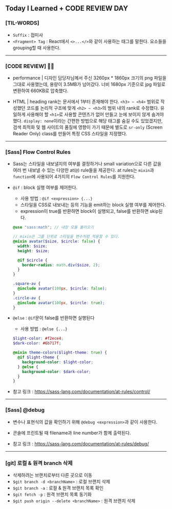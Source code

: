 ## Today I Learned + CODE REVIEW DAY

### [TIL-WORDS]

- `Suffix` : 접미사
- `<Fragment> Tag` : React에서 `<>...</>`와 같이 사용하는 태그를 말한다. 요소들을 grouping할 때 사용한다.

---

### [CODE REVIEW] 👩‍💻

- performance | 디자인 담당자님께서 주신 3260px \* 1860px 크기의 png 파일을 그대로 사용했는데, 용량이 3.5MB가 넘어갔다. 너비 1680px 기준으로 jpg 파일로 변환하여 660KB로 압축했다.

- HTML | heading rank는 문서에서 1부터 존재해야 한다. `<h3> ~ <h4>` 범위로 작성했던 코드를 논리적 구조에 맞게 `<h2> ~ <h3>`의 범위 내의 rank로 수정했다. 유일하게 사용해야 할 `<h1>`로 사용할 콘텐츠가 없어 만들고 눈에 보이지 않게 숨겨야 했다. `display: none`이라는 간편한 방법으로 해당 태그를 숨길 수도 있었겠지만, 검색 최적화 및 웹 사이트의 품질에 영향이 가기 때문에 별도로 `sr-only` (Screen Reader Only) class를 만들어 특정 CSS 스타일을 지정했다.

---

### [Sass] Flow Control Rules

- Sass는 스타일을 내보낼지의 여부를 결정하거나 small variation으로 다른 값을 여러 번 내보낼 수 있는 다양한 at(`@`) rule들을 제공한다. at rules는 `mixin`과 `function`에 사용되어 4가지의 `Flow Control Rules`를 지원한다.
- `@if` : block 실행 여부를 제어한다.

  - 사용 방법 : `@if <expression> {...}`
  - 스타일을 CSS로 내보내는 등의 기능을 emit하는 block 실행 여부를 제어한다.
  - expression이 true를 반환하면 block이 실행되고, false를 반환하면 skip된다.

  ```scss
  @use "sass:math"; // 내장 모듈 불러오기

  // mixin은 그룹 단위로 스타일을 변수처럼 적용할 수 있다.
  @mixin avatar($size, $circle: false) {
    width: $size;
    height: $size;

    @if $circle {
      border-radius: math.div($size, 2);
    }
  }

  .square-av {
    @include avatar(100px, $circle: false);
  }
  .circle-av {
    @include avatar(100px, $circle: true);
  }
  ```

- `@else` : `@if`문이 false를 반환하면 실행된다

  - 사용 방법 : `@else {...}`

  ```scss
  $light-color: #f2ece4;
  $dark-color: #6b717f;

  @mixin theme-colors($light-theme: true) {
    @if $light-theme {
      background-color: $light-color;
    } @else {
      background-color: $dark-color;
    }
  }
  ```

- 참고 링크 : https://sass-lang.com/documentation/at-rules/control/

---

### [Sass] @debug

- 변수나 표현식의 값을 확인하기 위해 `@debug <expression>`과 같이 사용한다.
- 콘솔에 프린트될 때 filename과 line number가 함께 출력된다.

- 참고 링크 : https://sass-lang.com/documentation/at-rules/debug/

---

### [git] 로컬 & 원격 branch 삭제

- 삭제하려는 브랜치로부터 다른 곳으로 이동
- `$git branch -d <branchName>` : 로컬 브랜치 삭제
- `$git branch -a` : 로컬 & 원격 브랜치 목록 확인
- `$git fetch -p` : 원격 브랜치 목록 동기화
- `$git push origin --delete <branchName>` : 원격 브랜치 삭제
